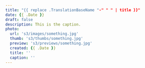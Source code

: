 ```yaml
---
title: "{{ replace .TranslationBaseName "-" " " | title }}"
date: {{ .Date }}
draft: false
description: This is the caption.
photo:
  url: 's3/images/something.jpg'
  thumb: 's3/thumbs/something.jpg'
  preview: 's3/previews/something.jpg'
  created: {{ .Date }}
  title: ''
  caption: ''
---
```

